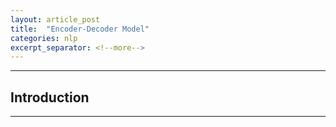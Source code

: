 ```yaml
---
layout: article_post
title:  "Encoder-Decoder Model"
categories: nlp
excerpt_separator: <!--more-->
---
```


---
## Introduction
---



<!--more-->